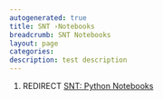 ```yaml
---
autogenerated: true
title: SNT ›Notebooks
breadcrumb: SNT Notebooks
layout: page
categories: 
description: test description
---
```


1.  REDIRECT [SNT: Python Notebooks](SNT__Python_Notebooks )
